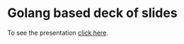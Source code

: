 # Golang based deck of slides

To see the presentation [click here](https://talks.godoc.org/github.com/ggcarvalho/snn_presentation/snn.slide#1).

